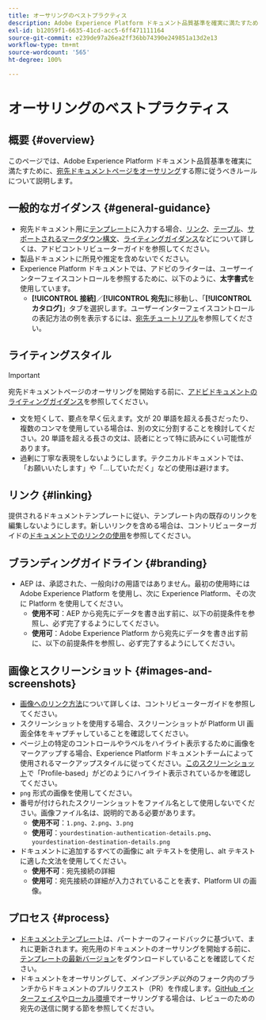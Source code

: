 ```yaml
---
title: オーサリングのベストプラクティス
description: Adobe Experience Platform ドキュメント品質基準を確実に満たすために、宛先ドキュメントページをオーサリングする際に従うべきルールおよびヒントについて説明します。
exl-id: b12059f1-6635-41cd-acc5-6ff471111164
source-git-commit: e239de97a26ea2ff36bb74390e249851a13d2e13
workflow-type: tm+mt
source-wordcount: '565'
ht-degree: 100%

---
```


# オーサリングのベストプラクティス

## 概要 {#overview}

このページでは、Adobe Experience Platform ドキュメント品質基準を確実に満たすために、[宛先ドキュメントページをオーサリング](./documentation-instructions.md)する際に従うべきルールについて説明します。

## 一般的なガイダンス {#general-guidance}

* 宛先ドキュメント用に[テンプレート](./self-service-template.md)に入力する場合、[リンク](https://experienceleague.adobe.com/docs/contributor/contributor-guide/writing-essentials/linking.html?lang=ja)、[テーブル](https://experienceleague.adobe.com/docs/contributor/contributor-guide/writing-essentials/markdown.html?lang=ja#テーブル)、[サポートされるマークダウン構文](https://experienceleague.adobe.com/docs/contributor/contributor-guide/writing-essentials/markdown.html?lang=ja)、[ライティングガイダンス](https://experienceleague.adobe.com/docs/contributor/contributor-guide/writing-essentials/general-writing-guidance.html?lang=ja)などについて詳しくは、アドビコントリビューターガイドを参照してください。
* 製品ドキュメントに所見や推定を含めないでください。
* Experience Platform ドキュメントでは、アドビのライターは、ユーザーインターフェイスコントロールを参照するために、以下のように、**太字書式**&#x200B;を使用しています。
   * **[!UICONTROL 接続]**／**[!UICONTROL 宛先]**&#x200B;に移動し、「**[!UICONTROL カタログ]**」タブを選択します。ユーザーインターフェイスコントロールの表記方法の例を表示するには、[宛先チュートリアル](https://experienceleague.adobe.com/docs/experience-platform/destinations/ui/activate/activate-batch-profile-destinations.html?lang=ja#select-destination)を参照してください。

## ライティングスタイル

>[!IMPORTANT]
>
>宛先ドキュメントページのオーサリングを開始する前に、[アドビドキュメントのライティングガイダンス](https://experienceleague.adobe.com/docs/contributor/contributor-guide/writing-essentials/general-writing-guidance.html?lang=ja)を参照してください。

* 文を短くして、要点を早く伝えます。文が 20 単語を超える長さだったり、複数のコンマを使用している場合は、別の文に分割することを検討してください。20 単語を超える長さの文は、読者にとって特に読みにくい可能性があります。
* 過剰に丁寧な表現をしないようにします。テクニカルドキュメントでは、「お願いいたします」や「...していただく」などの使用は避けます。

## リンク {#linking}

提供されるドキュメントテンプレートに従い、テンプレート内の既存のリンクを編集しないようにします。新しいリンクを含める場合は、コントリビューターガイドの[ドキュメントでのリンクの使用](https://experienceleague.adobe.com/docs/contributor/contributor-guide/writing-essentials/linking.html?lang=ja)を参照してください。

## ブランディングガイドライン {#branding}

* AEP は、承認された、一般向けの用語ではありません。最初の使用時には Adobe Experience Platform を使用し、次に Experience Platform、その次に Platform を使用してください。
   * **使用不可**：AEP から宛先にデータを書き出す前に、以下の前提条件を参照し、必ず完了するようにしてください。
   * **使用可**：Adobe Experience Platform から宛先にデータを書き出す前に、以下の前提条件を参照し、必ず完了するようにしてください。

## 画像とスクリーンショット {#images-and-screenshots}

* [画像へのリンク方法](https://experienceleague.adobe.com/docs/contributor/contributor-guide/writing-essentials/markdown.html?lang=ja#画像)について詳しくは、コントリビューターガイドを参照してください。
* スクリーンショットを使用する場合、スクリーンショットが Platform UI 画面全体をキャプチャしていることを確認してください。
* ページ上の特定のコントロールやラベルをハイライト表示するために画像をマークアップする場合、Experience Platform ドキュメントチームによって使用されるマークアップスタイルに従ってください。[このスクリーンショット](/help/destinations/catalog/cloud-storage/amazon-s3.md#export-type-frequency)で「Profile-based」がどのようにハイライト表示されているかを確認してください。
* `png` 形式の画像を使用してください。
* 番号が付けられたスクリーンショットをファイル名として使用しないでください。画像ファイル名は、説明的である必要があります。
   * **使用不可**：`1.png`、`2.png`、`3.png`
   * **使用可**：`yourdestination-authentication-details.png`、`yourdestination-destination-details.png`
* ドキュメントに追加するすべての画像に alt テキストを使用し、alt テキストに適した文法を使用してください。
   * **使用不可**：宛先接続の詳細
   * **使用可**：宛先接続の詳細が入力されていることを表す、Platform UI の画像。

## プロセス {#process}

* [ドキュメントテンプレート](./self-service-template.md)は、パートナーのフィードバックに基づいて、まれに更新されます。宛先用のドキュメントのオーサリングを開始する前に、[テンプレートの最新バージョン](../assets/docs-framework/yourdestination-template.zip)をダウンロードしていることを確認してください。
* ドキュメントをオーサリングして、*メインブランチ以外*&#x200B;のフォーク内のブランチからドキュメントのプルリクエスト（PR）を作成します。[GitHub インターフェイス](./use-github-interface-to-create-documentation.md#submit-review)や[ローカル環境](./work-in-local-environment.md#submit-review)でオーサリングする場合は、レビューのための宛先の送信に関する節を参照してください。
